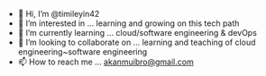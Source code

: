 - 👋 Hi, I’m @timileyin42
- 👀 I’m interested in ... learning and growing on this tech path
- 🌱 I’m currently learning ... cloud/software engineering & devOps
- 💞️ I’m looking to collaborate on ... learning and teaching of cloud engineering~software engineering 
- 📫 How to reach me ... akanmuibro@gmail.com

<!---
timileyin42/timileyin42 is a ✨ special ✨ repository because its `README.md` (this file) appears on your GitHub profile.
You can click the Preview link to take a look at your changes.
--->
